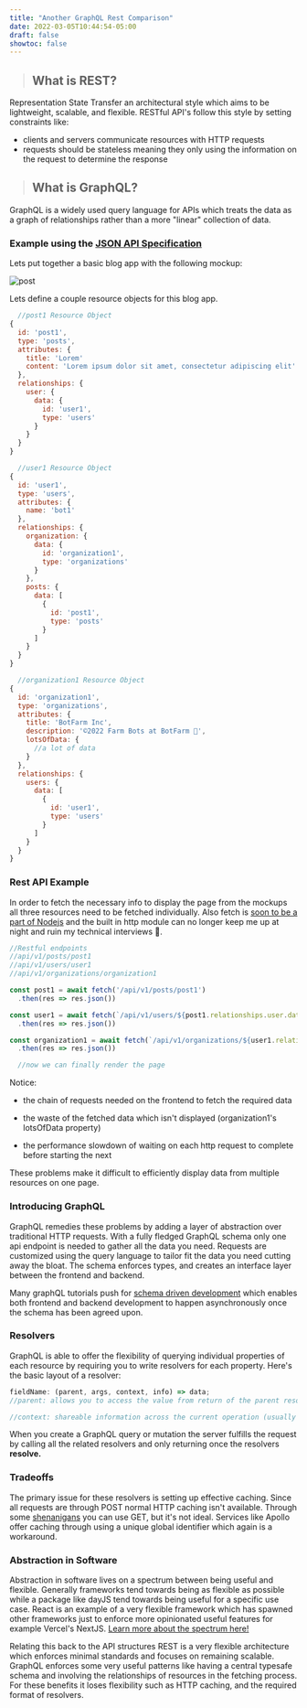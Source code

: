 ```yaml
---
title: "Another GraphQL Rest Comparison"
date: 2022-03-05T10:44:54-05:00
draft: false
showtoc: false
---
```


> ## What is REST?
Representation State Transfer an architectural style which aims to be lightweight, scalable, and flexible. RESTful API's follow this style by setting constraints like:
* clients and servers communicate resources with HTTP requests
* requests should be stateless meaning they only using the information on the request to determine the response
> ## What is GraphQL?
GraphQL is a widely used query language for APIs which treats the data as a graph of relationships rather than a more "linear" collection of data. 

### Example using the [JSON API Specification](https://jsonapi.org/)
Lets put together a basic blog app with the following mockup:

![post](https://climapp.nyc3.digitaloceanspaces.com/OtherImages/post.jpg)


Lets define a couple resource objects for this blog app. 
```js
  //post1 Resource Object
{
  id: 'post1',
  type: 'posts',
  attributes: {
    title: 'Lorem'
    content: 'Lorem ipsum dolor sit amet, consectetur adipiscing elit'
  },
  relationships: {
    user: {
      data: {
        id: 'user1',
        type: 'users'
      }
    }
  }
}

  //user1 Resource Object
{
  id: 'user1',
  type: 'users',
  attributes: {
    name: 'bot1'
  },
  relationships: {
    organization: {
      data: {
        id: 'organization1',
        type: 'organizations'
      }
    },
    posts: {
      data: [
        {
          id: 'post1',
          type: 'posts'
        }
      ]
    }
  }
}

  //organization1 Resource Object
{
  id: 'organization1',
  type: 'organizations',
  attributes: {
    title: 'BotFarm Inc',
    description: '©2022 Farm Bots at BotFarm 🤠',
    lotsOfData: {
      //a lot of data
    }
  },
  relationships: {
    users: {
      data: [
        {
          id: 'user1',
          type: 'users'
        }
      ]
    }
  }
}
```
### Rest API Example 
In order to fetch the necessary info to display the page from the mockups all three resources need to be fetched individually. Also fetch is [soon to be a part of Nodejs](https://news.ycombinator.com/item?id=30161626) and the built in http module can no longer keep me up at night and ruin my technical interviews 🙏.
```ts
//Restful endpoints
//api/v1/posts/post1
//api/v1/users/user1
//api/v1/organizations/organization1

const post1 = await fetch('/api/v1/posts/post1')
  .then(res => res.json())

const user1 = await fetch(`/api/v1/users/${post1.relationships.user.data.id}`)
  .then(res => res.json())

const organization1 = await fetch(`/api/v1/organizations/${user1.relationships.organization.data.id}`)
  .then(res => res.json())

  //now we can finally render the page
```
Notice:
* the chain of requests needed on the frontend to fetch the required data 
  
* the waste of the fetched data which isn't displayed (organization1's lotsOfData property)

* the performance slowdown of waiting on each http request to complete before starting the next

These problems make it difficult to efficiently display data from multiple resources on one page.

### Introducing GraphQL
GraphQL remedies these problems by adding a layer of abstraction over traditional HTTP requests. With a fully fledged GraphQL schema only one api endpoint is needed to gather all the data you need. Requests are customized using the query language to tailor fit the data you need cutting away the bloat. The schema enforces types, and creates an interface layer between the frontend and backend.

Many graphQL tutorials push for [schema driven development](https://blog.logrocket.com/code-first-vs-schema-first-development-graphql/) which enables both frontend and backend development to happen asynchronously once the schema has been agreed upon. 

### Resolvers
GraphQL is able to offer the flexibility of querying individual properties of each resource by requiring you to write resolvers for each property. Here's the basic layout of a resolver:

```js
fieldName: (parent, args, context, info) => data;
//parent: allows you to access the value from return of the parent resources resolver

//context: shareable information across the current operation (usually authentication for reads and writes)
```

When you create a GraphQL query or mutation the server fulfills the request by calling all the related resolvers and only returning once the resolvers **resolve.** 

### Tradeoffs
 
 The primary issue for these resolvers is setting up effective caching. Since all requests are through POST normal HTTP caching isn't available. Through some [shenanigans](https://blog.logrocket.com/http-caching-graphql/) you can use GET, but it's not ideal. Services like Apollo offer caching through using a unique global identifier which again is a workaround. 

### Abstraction in Software

Abstraction in software lives on a spectrum between being useful and flexible. Generally frameworks tend towards being as flexible as possible while a package like dayJS tend towards being useful for a specific use case. React is an example of a very flexible framework which has spawned other frameworks just to enforce more opinionated useful features for example Vercel's NextJS. [Learn more about the spectrum here!](https://youtu.be/mVVNJKv9esE)

Relating this back to the API structures REST is a very flexible architecture which enforces minimal standards and focuses on remaining scalable. GraphQL enforces some very useful patterns like having a central typesafe schema and involving the relationships of resources in the fetching process. For these benefits it loses flexibility such as HTTP caching, and the required format of resolvers.

